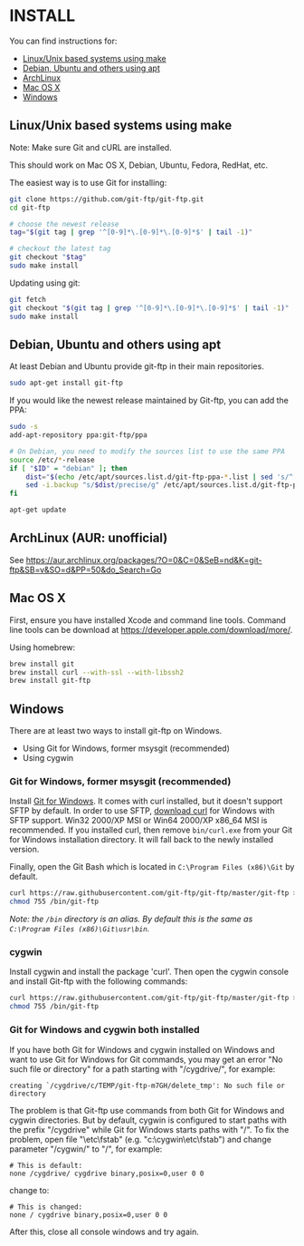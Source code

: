 # INSTALL

You can find instructions for:

- [Linux/Unix based systems using make](#linuxunix-based-systems-using-make)
- [Debian, Ubuntu and others using apt](#debian-ubuntu-and-others-using-apt)
- [ArchLinux](#archlinux-aur-unofficial)
- [Mac OS X](#mac-os-x)
- [Windows](#windows)


## Linux/Unix based systems using make

Note: Make sure Git and cURL are installed.

This should work on Mac OS X, Debian, Ubuntu, Fedora, RedHat, etc.

The easiest way is to use Git for installing:

```sh
git clone https://github.com/git-ftp/git-ftp.git
cd git-ftp

# choose the newest release
tag="$(git tag | grep '^[0-9]*\.[0-9]*\.[0-9]*$' | tail -1)"

# checkout the latest tag
git checkout "$tag"
sudo make install
```

Updating using git:

```sh
git fetch
git checkout "$(git tag | grep '^[0-9]*\.[0-9]*\.[0-9]*$' | tail -1)"
sudo make install
```


## Debian, Ubuntu and others using apt

At least Debian and Ubuntu provide git-ftp in their main repositories.

```sh
sudo apt-get install git-ftp
```

If you would like the newest release maintained by Git-ftp,
you can add the PPA:

```sh
sudo -s
add-apt-repository ppa:git-ftp/ppa

# On Debian, you need to modify the sources list to use the same PPA
source /etc/*-release
if [ "$ID" = "debian" ]; then
    dist="$(echo /etc/apt/sources.list.d/git-ftp-ppa-*.list | sed 's/^.*ppa-\(.*\)\.list$/\1/')"
    sed -i.backup "s/$dist/precise/g" /etc/apt/sources.list.d/git-ftp-ppa-*.list
fi

apt-get update
```


## ArchLinux (AUR: unofficial)

See https://aur.archlinux.org/packages/?O=0&C=0&SeB=nd&K=git-ftp&SB=v&SO=d&PP=50&do_Search=Go


## Mac OS X

First, ensure you have installed Xcode and command line tools. Command line tools can be download at https://developer.apple.com/download/more/. 

Using homebrew:

```sh
brew install git
brew install curl --with-ssl --with-libssh2
brew install git-ftp
```

## Windows

There are at least two ways to install git-ftp on Windows.

- Using Git for Windows, former msysgit (recommended)
- Using cygwin

### Git for Windows, former msysgit (recommended)

Install [Git for Windows](https://git-for-windows.github.io/).
It comes with curl installed, but it doesn't support SFTP by default.
In order to use SFTP, [download curl](http://curl.haxx.se/download.html) for
Windows with SFTP support.
Win32 2000/XP MSI or Win64 2000/XP x86_64 MSI is recommended.
If you installed curl, then remove `bin/curl.exe` from your Git for Windows
installation directory. It will fall back to the newly installed version.

Finally, open the Git Bash which is located in `C:\Program Files (x86)\Git`
by default.

```bash
curl https://raw.githubusercontent.com/git-ftp/git-ftp/master/git-ftp > /bin/git-ftp
chmod 755 /bin/git-ftp
```

*Note: the `/bin` directory is an alias.
By default this is the same as `C:\Program Files (x86)\Git\usr\bin`.*

### cygwin

Install cygwin and install the package 'curl'.
Then open the cygwin console and install Git-ftp with the following commands:

```bash
curl https://raw.githubusercontent.com/git-ftp/git-ftp/master/git-ftp > /bin/git-ftp
chmod 755 /bin/git-ftp
```

### Git for Windows and cygwin both installed

If you have both Git for Windows and cygwin installed on Windows and want to
use Git for Windows for Git commands, you may get an error
"No such file or directory" for a path starting with "/cygdrive/", for example:

    creating `/cygdrive/c/TEMP/git-ftp-m7GH/delete_tmp': No such file or directory

The problem is that Git-ftp use commands from both Git for Windows and cygwin
directories. But by default, cygwin is configured to start paths with the
prefix "/cygdrive" while Git for Windows starts paths with "/".
To fix the problem, open file "<cygwin>\etc\fstab"
(e.g. "c:\cygwin\etc\fstab") and change parameter "/cygwin/" to "/", for example:

    # This is default:
    none /cygdrive/ cygdrive binary,posix=0,user 0 0

change to:

    # This is changed:
    none / cygdrive binary,posix=0,user 0 0

After this, close all console windows and try again.
